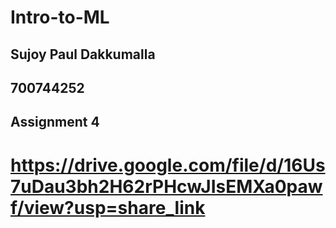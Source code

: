 # Intro-to-ML


## Sujoy Paul Dakkumalla
## 700744252



## Assignment 4
# https://drive.google.com/file/d/16Us7uDau3bh2H62rPHcwJIsEMXa0pawf/view?usp=share_link 
